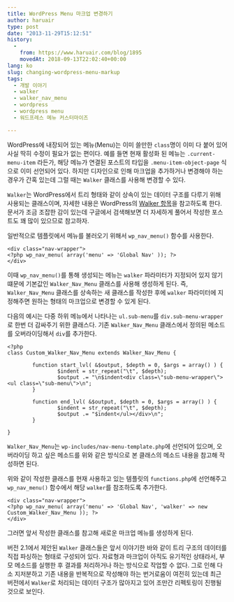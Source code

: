 ```yaml
---
title: WordPress Menu 마크업 변경하기
author: haruair
type: post
date: "2013-11-29T15:12:51"
history:
  - 
    from: https://www.haruair.com/blog/1895
    movedAt: 2018-09-13T22:02:40+00:00
lang: ko
slug: changing-wordpress-menu-markup
tags:
  - 개발 이야기
  - walker
  - walker_nav_menu
  - wordpress
  - wordpress menu
  - 워드프레스 메뉴 커스터마이즈

---
```

WordPress에 내장되어 있는 메뉴(Menu)는 이미 쓸만한 `class`명이 이미 다 붙어 있어 사실 딱히 수정이 필요가 없는 편이다. 예를 들면 현재 활성화 된 메뉴는 `.current-menu-item` 라든가, 해당 메뉴가 연결된 포스트의 타입을 `.menu-item-object-page` 식으로 이미 선언되어 있다. 하지만 디자인으로 인해 마크업을 추가하거나 변경해야 하는 경우가 간혹 있는데 그럴 때는 `Walker` 클래스를 사용해 변경할 수 있다.

`Walker`는 WordPress에서 트리 형태와 같이 상속이 있는 데이터 구조를 다루기 위해 사용되는 클래스이며, 자세한 내용은 WordPress의 [Walker 항목][1]을 참고하도록 한다. 문서가 조금 조잡한 감이 있는데 구글에서 검색해보면 더 자세하게 풀어서 작성한 포스트도 꽤 많이 있으므로 참고하자.

일반적으로 템플릿에서 메뉴를 불러오기 위해서 `wp_nav_menu()` 함수를 사용한다.

    <div class="nav-wrapper">
    <?php wp_nav_menu( array('menu' => 'Global Nav' )); ?>
    </div>
    

이때 `wp_nav_menu()`를 통해 생성되는 메뉴는 `walker` 파라미터가 지정되어 있지 않기 떄문에 기본값인 `Walker_Nav_Menu` 클래스를 사용해 생성하게 된다. 즉, `Walker_Nav_Menu` 클래스를 상속하는 새 클래스를 작성한 후에 `walker` 파라미터에 지정해주면 원하는 형태의 마크업으로 변경할 수 있게 된다.

다음의 예시는 다중 하위 메뉴에서 나타나는 `ul.sub-menu`를 `div.sub-menu-wrapper`로 한번 더 감싸주기 위한 클래스다. 기존 `Walker_Nav_Menu` 클래스에서 정의된 메소드를 오버라이딩해서 `div`를 추가한다.

    <?php
    class Custom_Walker_Nav_Menu extends Walker_Nav_Menu {
    
            function start_lvl( &$output, $depth = 0, $args = array() ) {
                    $indent = str_repeat("\t", $depth);
                    $output .= "\n$indent<div class=\"sub-menu-wrapper\"><ul class=\"sub-menu\">\n";
            }
    
            function end_lvl( &$output, $depth = 0, $args = array() ) {
                    $indent = str_repeat("\t", $depth);
                    $output .= "$indent</ul></div>\n";
            }
    
    }
    

`Walker_Nav_Menu`는 `wp-includes/nav-menu-template.php`에 선언되어 있으며, 오버라이딩 하고 싶은 메소드를 위와 같은 방식으로 본 클래스의 메소드 내용을 참고해 작성하면 된다.

위와 같이 작성한 클래스를 현재 사용하고 있는 템플릿의 `functions.php`에 선언해주고 `wp_nav_menu()` 함수에서 해당 `walker`를 참조하도록 추가한다.

    <div class="nav-wrapper">
    <?php wp_nav_menu( array('menu' => 'Global Nav', 'walker' => new Custom_Walker_Nav_Menu )); ?>
    </div>
    

그러면 앞서 작성한 클래스를 참고해 새로운 마크업 메뉴를 생성하게 된다.

버전 2.1에서 제안된 `Walker` 클래스들은 앞서 이야기한 바와 같이 트리 구조의 데이터를 직접 파싱하는 형태로 구성되어 있다. 자료형과 마크업이 아직도 유기적인 상태라서, 부모 메소드를 실행한 후 결과를 처리하거나 하는 방식으로 작업할 수 없다. 그로 인해 다소 지저분하고 기존 내용을 반복적으로 작성해야 하는 번거로움이 여전히 있는데 최근 버전에서 `Walker`로 처리되는 데이터 구조가 많아지고 있어 조만간 리펙토링이 진행될 것으로 보인다.

 [1]: http://codex.wordpress.org/Class_Reference/Walker